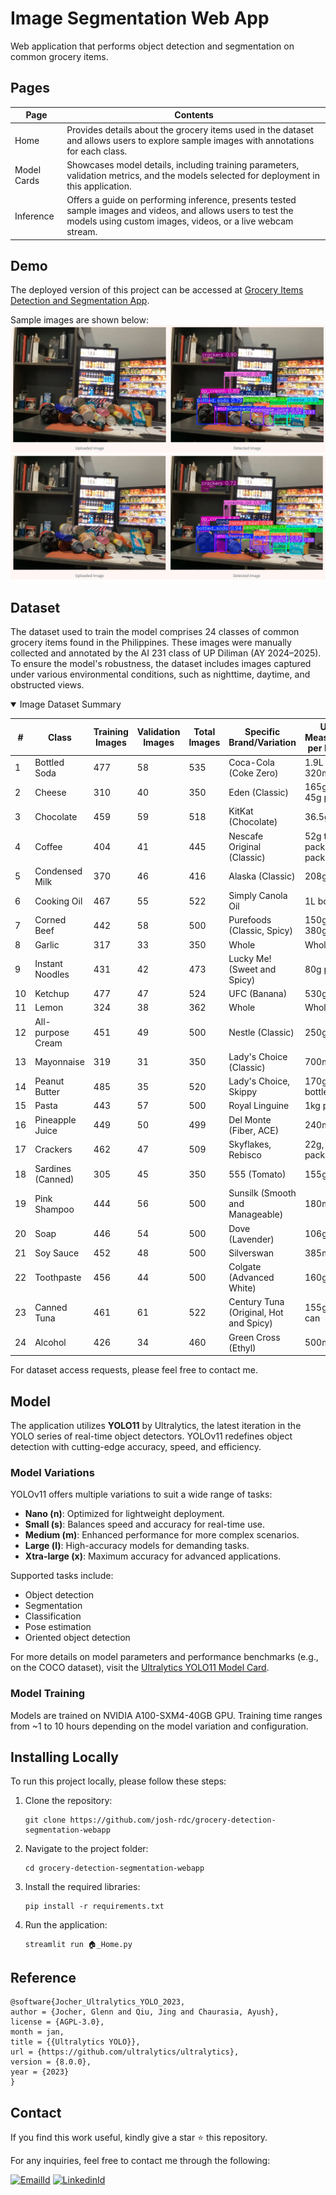 # Image Segmentation Web App

Web application that performs object detection and segmentation on common grocery items.

## Pages

| Page         | Contents                                                                                                                                                           |
|--------------|-------------------------------------------------------------------------------------------------------------------------------------------------------------------|
| Home         | Provides details about the grocery items used in the dataset and allows users to explore sample images with annotations for each class.                          |
| Model Cards  | Showcases model details, including training parameters, validation metrics, and the models selected for deployment in this application.                           |
| Inference    | Offers a guide on performing inference, presents tested sample images and videos, and allows users to test the models using custom images, videos, or a live webcam stream. |

## Demo

The deployed version of this project can be accessed at [Grocery Items Detection and Segmentation App](https://grocery-detection-segmentation-webapp.streamlit.app/). 

Sample images are shown below:
![assets/Demo_ImageDetection.png](assets/Demo_ImageDetection.png)
![assets/Demo_ImageSegmentation.png](assets/Demo_ImageSegmentation.png)

## Dataset

The dataset used to train the model comprises 24 classes of common grocery items found in the Philippines. These images were manually collected and annotated by the AI 231 class of UP Diliman (AY 2024–2025). To ensure the model's robustness, the dataset includes images captured under various environmental conditions, such as nighttime, daytime, and obstructed views.

<details open>
<summary>Image Dataset Summary</summary>

| #   | Class              | Training Images | Validation Images | Total Images | Specific Brand/Variation                 | Unit of Measurement per Instance            |
|-----|--------------------|-----------------|-------------------|--------------|------------------------------------------|---------------------------------------------|
| 1   | Bottled Soda       | 477             | 58               | 535          | Coca-Cola (Coke Zero)                    | 1.9L bottle, 320mL bottle                   |
| 2   | Cheese             | 310             | 40               | 350          | Eden (Classic)                           | 165g box, 45g pack                          |
| 3   | Chocolate          | 459             | 59               | 518          | KitKat (Chocolate)                       | 36.5g pack                                  |
| 4   | Coffee             | 404             | 41               | 445          | Nescafe Original (Classic)               | 52g twin pack, 28g pack                     |
| 5   | Condensed Milk     | 370             | 46               | 416          | Alaska (Classic)                         | 208g can                                    |
| 6   | Cooking Oil        | 467             | 55               | 522          | Simply Canola Oil                        | 1L bottle                                   |
| 7   | Corned Beef        | 442             | 58               | 500          | Purefoods (Classic, Spicy)               | 150g, 210g, 380g can                        |
| 8   | Garlic             | 317             | 33               | 350          | Whole                                    | Whole                                       |
| 9   | Instant Noodles    | 431             | 42               | 473          | Lucky Me! (Sweet and Spicy)              | 80g pack                                    |
| 10  | Ketchup            | 477             | 47               | 524          | UFC (Banana)                             | 530g                                        |
| 11  | Lemon              | 324             | 38               | 362          | Whole                                    | Whole                                       |
| 12  | All-purpose Cream  | 451             | 49               | 500          | Nestle (Classic)                         | 250g box                                    |
| 13  | Mayonnaise         | 319             | 31               | 350          | Lady's Choice (Classic)                  | 700mL bottle                                |
| 14  | Peanut Butter      | 485             | 35               | 520          | Lady's Choice, Skippy                    | 170g, 340g bottle                           |
| 15  | Pasta              | 443             | 57               | 500          | Royal Linguine                           | 1kg pack                                    |
| 16  | Pineapple Juice    | 449             | 50               | 499          | Del Monte (Fiber, ACE)                   | 240mL can                                   |
| 17  | Crackers           | 462             | 47               | 509          | Skyflakes, Rebisco                       | 22g, 33g pack                               |
| 18  | Sardines (Canned)  | 305             | 45               | 350          | 555 (Tomato)                             | 155g can                                    |
| 19  | Pink Shampoo       | 444             | 56               | 500          | Sunsilk (Smooth and Manageable)          | 180mL bottle                                |
| 20  | Soap               | 446             | 54               | 500          | Dove (Lavender)                          | 106g box                                    |
| 21  | Soy Sauce          | 452             | 48               | 500          | Silverswan                                | 385mL bottle                                |
| 22  | Toothpaste         | 456             | 44               | 500          | Colgate (Advanced White)                 | 160g box                                    |
| 23  | Canned Tuna        | 461             | 61               | 522          | Century Tuna (Original, Hot and Spicy)   | 155g, 180g can                              |
| 24  | Alcohol            | 426             | 34               | 460          | Green Cross (Ethyl)                      | 500ml bottle                                |

</details>

For dataset access requests, please feel free to contact me.

## Model  

The application utilizes **YOLO11** by Ultralytics, the latest iteration in the YOLO series of real-time object detectors. YOLOv11 redefines object detection with cutting-edge accuracy, speed, and efficiency.  

### Model Variations  
YOLOv11 offers multiple variations to suit a wide range of tasks:  
- **Nano (n)**: Optimized for lightweight deployment.  
- **Small (s)**: Balances speed and accuracy for real-time use.  
- **Medium (m)**: Enhanced performance for more complex scenarios.  
- **Large (l)**: High-accuracy models for demanding tasks.  
- **Xtra-large (x)**: Maximum accuracy for advanced applications.  

Supported tasks include:  
- Object detection  
- Segmentation  
- Classification  
- Pose estimation  
- Oriented object detection  

For more details on model parameters and performance benchmarks (e.g., on the COCO dataset), visit the [Ultralytics YOLO11 Model Card](https://docs.ultralytics.com/models/yolo11).  

### Model Training
Models are trained on NVIDIA A100-SXM4-40GB GPU. Training time ranges from ~1 to 10 hours depending on the model variation and configuration.

## Installing Locally

To run this project locally, please follow these steps:

1. Clone the repository:

   ```
   git clone https://github.com/josh-rdc/grocery-detection-segmentation-webapp
   ```

2. Navigate to the project folder:

   ```
   cd grocery-detection-segmentation-webapp
   ```

3. Install the required libraries:

   ```
   pip install -r requirements.txt
   ```

4. Run the application:

   ```
   streamlit run 🏠_Home.py
   ```

## Reference

```
@software{Jocher_Ultralytics_YOLO_2023,
author = {Jocher, Glenn and Qiu, Jing and Chaurasia, Ayush},
license = {AGPL-3.0},
month = jan,
title = {{Ultralytics YOLO}},
url = {https://github.com/ultralytics/ultralytics},
version = {8.0.0},
year = {2023}
}
```

## Contact

If you find this work useful, kindly give a star ⭐ this repository. 

For any inquiries, feel free to contact me through the following:
 <p>
<a href="mailto:delacruz.joshua.reyes@gmail.com"><img src="https://img.shields.io/badge/Email-c14438?&logo=gmail&logoColor=white" alt="EmailId" height="20"/></a>
<a href="https://www.linkedin.com/in/joshreyesdelacruz/" target="blank"><img src="https://img.shields.io/badge/Linkedin-%230077B5.svg?logo=linkedin&logoColor=white" alt="LinkedinId" height="20" /></a>

</p>